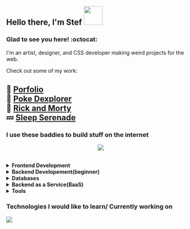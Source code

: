 <h2> Hello there, I'm Stef <img src="https://media.giphy.com/media/mGcNjsfWAjY5AEZNw6/giphy.gif" width="50"> </h2>

<h3>Glad to see you here! :octocat: </h3>

<p>I'm an artist, designer, and CSS developer making weird projects for the web. </p>

<p>Check out some of my work:</p>

 :book:  [Porfolio](https://tstefan.vercel.app) <br>
:bug: [Poke Dexplorer](https://react-pokedex-peach-nine.vercel.app) <br>
:space_invader: [Rick and Morty](https://rick-and-mortyapi.vercel.app) <br>
:zzz: [Sleep Serenade](https://sleep-serenade.vercel.app) 
----

<h3>I use these baddies to build stuff on the internet </h3>
<p align="center">
  <a href="https://skillicons.dev">
    <img src="https://skillicons.dev/icons?i=html,css,js,sass,tailwind,bootstrap,react,nextjs,python,django,flask,mongodb,firebase,nodejs,express,vite,vercel,git,github,figma,notion,postman,vscode" />
  </a>
</p>


<br>
<details>	
  <summary><b>Frontend Development</b></summary>
 <img src="https://skillicons.dev/icons?i=html,css,js,sass,tailwind,bootstrap,react,nextjs">
</details>

<details>	
  <summary><b>Backend Developement(beginner)</b></summary>
  <img src="https://skillicons.dev/icons?i=nextjs,nodejs,express">

</details>

<details>	
  <summary><b>Databases</b></summary>
 <img src="https://skillicons.dev/icons?i=mongodb,firebase">
</details>

<details>	
  <summary><b>Backend as a Service(BaaS)</b></summary>
 <img src="https://skillicons.dev/icons?i=vercel">

</details> 

<details>	
  <summary><b>Tools</b></summary>
 <img src="https://skillicons.dev/icons?i=vscode,notion,figma,postman,git,github">

</details> 

### Technologies I would like to learn/ Currently working on
 <img src="https://skillicons.dev/icons?i=docker,go,nextjs,tailwind">

<br>
